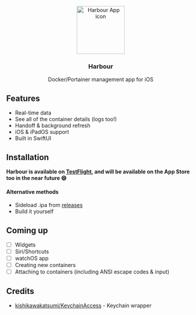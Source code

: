 <p align="center">
	<img src="https://harbour.shameful.xyz/media/favicon.png" width="128" alt="Harbour App icon">
	<h3 align="center">Harbour</h3>
	<p align="center">Docker/Portainer management app for iOS</p>
</p>

## Features
- Real-time data
- See all of the container details (logs too!)
- Handoff & background refresh
- iOS & iPadOS support
- Built in SwiftUI

## Installation
**Harbour is available on [TestFlight](https://testflight.apple.com/join/F2vK7xo4), and will be available on the App Store too in the near future 😄**
#### Alternative methods
- Sideload .ipa from [releases](https://github.com/rrroyal/Harbour/releases/latest)
- Build it yourself

## Coming up
- [ ] Widgets
- [ ] Siri/Shortcuts
- [ ] watchOS app
- [ ] Creating new containers
- [ ] Attaching to containers (including ANSI escape codes & input)

## Credits
- [kishikawakatsumi/KeychainAccess](https://github.com/kishikawakatsumi/KeychainAccess) - Keychain wrapper
